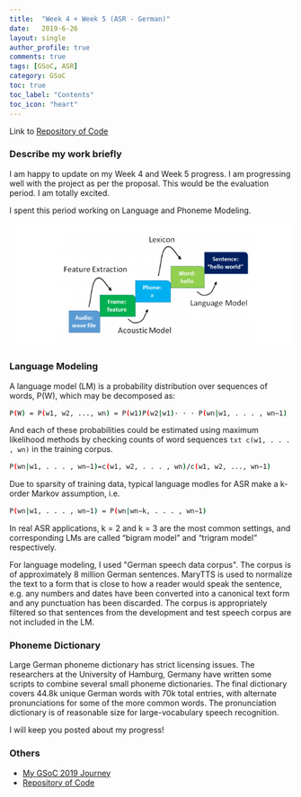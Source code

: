```yaml
---
title:  "Week 4 + Week 5 (ASR - German)"
date:   2019-6-26
layout: single
author_profile: true
comments: true
tags: [GSoC, ASR]
category: GSoC
toc: true
toc_label: "Contents"
toc_icon: "heart"
---
```


Link to [Repository of Code](https://github.com/AASHISHAG/asr-german)

### Describe my work briefly

I am happy to update on my Week 4 and Week 5 progress. I am progressing well with the project as per the proposal. This would be the evaluation period. I am totally excited.

I spent this period working on Language and Phoneme Modeling.

![](
/others/language-phoneme-model.png)

### Language Modeling
A language model (LM) is a probability distribution over sequences of words, P(W), which may be decomposed as:

``` bash
P(W) = P(w1, w2, ..., wn) = P(w1)P(w2|w1)· · · P(wn|w1, . . . , wn−1)
```

And each of these probabilities could be estimated using maximum likelihood methods by checking counts of word sequences ```txt c(w1, . . . , wn)``` in the training corpus.

``` bash
P(wn|w1, . . . , wn−1)=c(w1, w2, . . . , wn)/c(w1, w2, ..., wn−1)
```

Due to sparsity of training data, typical language modles for ASR make a k-order Markov assumption, i.e.

``` bash
P(wn|w1, . . . , wn−1) = P(wn|wn−k, . . . , wn−1)
```

In real ASR applications, k = 2 and k = 3 are the most common settings, and corresponding LMs are called “bigram model” and “trigram model” respectively.

For language modeling, I used "German speech data corpus". The corpus is of approximately 8 million German sentences. MaryTTS is used to normalize the text to a form that is close to how a reader would speak the sentence, e.g. any numbers and dates have been converted into a canonical text form and any punctuation has been discarded. The corpus is appropriately filtered so that sentences from the development and test speech corpus are not included in the LM.

### Phoneme Dictionary
Large German phoneme dictionary has strict licensing issues. The researchers at the University of Hamburg, Germany have written some scripts to combine several small phoneme dictionaries. The final dictionary covers 44.8k unique German words with 70k total entries, with alternate pronunciations for some of the more common words. The pronunciation dictionary is of reasonable size for large-vocabulary speech recognition.

I will keep you posted about my progress!

### Others

- [My GSoC 2019 Journey](https://aashishag.github.io/categories/#gsoc)
- [Repository of Code](https://github.com/AASHISHAG/asr-german)